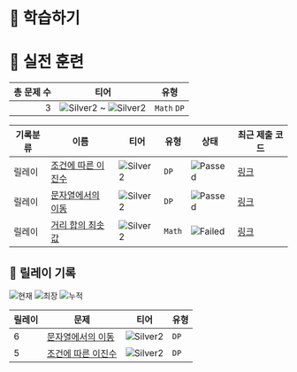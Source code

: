 # 📖 학습하기

# 🥇 실전 훈련
|총 문제 수|티어|유형|
|---:|---|---|
|3|![Silver2][s2] ~ ![Silver2][s2]|`Math` `DP`|

|기록분류|이름|티어|유형|상태|최근 제출 코드|
|---|---|---|---|---|---|
|릴레이|[조건에 따른 이진수](https://www.codetree.ai/training-field/search/problems/binary-numbers-based-on-conditions)|![Silver2][s2]|`DP`|![Passed][passed]|[링크](https://github.com/YSW2/codetree-TILs/blob/main/231202/%EC%A1%B0%EA%B1%B4%EC%97%90%20%EB%94%B0%EB%A5%B8%20%EC%9D%B4%EC%A7%84%EC%88%98/binary-numbers-based-on-conditions.py)|
|릴레이|[문자열에서의 이동](https://www.codetree.ai/training-field/search/problems/move-in-string)|![Silver2][s2]|`DP`|![Passed][passed]|[링크](https://github.com/YSW2/codetree-TILs/blob/main/231202/%EB%AC%B8%EC%9E%90%EC%97%B4%EC%97%90%EC%84%9C%EC%9D%98%20%EC%9D%B4%EB%8F%99/move-in-string.py)|
|릴레이|[거리 합의 최솟값](https://www.codetree.ai/training-field/search/problems/minimum-of-distance-sum)|![Silver2][s2]|`Math`|![Failed][failed]|[링크](https://github.com/YSW2/codetree-TILs/blob/main/231202/%EA%B1%B0%EB%A6%AC%20%ED%95%A9%EC%9D%98%20%EC%B5%9C%EC%86%9F%EA%B0%92/minimum-of-distance-sum.py)|


## 🏃 릴레이 기록
![현재](https://img.shields.io/badge/현재_릴레이-6-%235cb85c.svg?for-the-badge)
![최장](https://img.shields.io/badge/최장_릴레이-6-%23E34F26.svg?for-the-badge)
![누적](https://img.shields.io/badge/누적_릴레이-6-%2300599C.svg?for-the-badge)

|릴레이|문제|티어|유형|
|---|---|---|---|
|6|[문자열에서의 이동](https://www.codetree.ai/training-field/search/problems/move-in-string)|![Silver2][s2]|`DP`|
|5|[조건에 따른 이진수](https://www.codetree.ai/training-field/search/problems/binary-numbers-based-on-conditions)|![Silver2][s2]|`DP`|










[b5]: https://img.shields.io/badge/Bronze_5-%235D3E31.svg
[b4]: https://img.shields.io/badge/Bronze_4-%235D3E31.svg
[b3]: https://img.shields.io/badge/Bronze_3-%235D3E31.svg
[b2]: https://img.shields.io/badge/Bronze_2-%235D3E31.svg
[b1]: https://img.shields.io/badge/Bronze_1-%235D3E31.svg
[s5]: https://img.shields.io/badge/Silver_5-%23394960.svg
[s4]: https://img.shields.io/badge/Silver_4-%23394960.svg
[s3]: https://img.shields.io/badge/Silver_3-%23394960.svg
[s2]: https://img.shields.io/badge/Silver_2-%23394960.svg
[s1]: https://img.shields.io/badge/Silver_1-%23394960.svg
[g5]: https://img.shields.io/badge/Gold_5-%23FFC433.svg
[g4]: https://img.shields.io/badge/Gold_4-%23FFC433.svg
[g3]: https://img.shields.io/badge/Gold_3-%23FFC433.svg
[g2]: https://img.shields.io/badge/Gold_2-%23FFC433.svg
[g1]: https://img.shields.io/badge/Gold_1-%23FFC433.svg
[p5]: https://img.shields.io/badge/Platinum_5-%2376DDD8.svg
[p4]: https://img.shields.io/badge/Platinum_4-%2376DDD8.svg
[p3]: https://img.shields.io/badge/Platinum_3-%2376DDD8.svg
[p2]: https://img.shields.io/badge/Platinum_2-%2376DDD8.svg
[p1]: https://img.shields.io/badge/Platinum_1-%2376DDD8.svg
[passed]: https://img.shields.io/badge/Passed-%23009D27.svg
[failed]: https://img.shields.io/badge/Failed-%23D24D57.svg
[easy]: https://img.shields.io/badge/쉬움-%235cb85c.svg?for-the-badge
[medium]: https://img.shields.io/badge/보통-%23FFC433.svg?for-the-badge
[hard]: https://img.shields.io/badge/어려움-%23D24D57.svg?for-the-badge